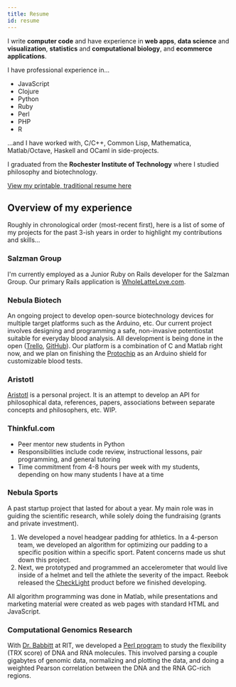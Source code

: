 ```yaml
---
title: Resume
id: resume
---
```


I write **computer code** and have experience in **web apps**, **data science** and **visualization**, **statistics** and **computational biology**, and **ecommerce applications**.

I have professional experience in...

* JavaScript
* Clojure
* Python
* Ruby
* Perl
* PHP
* R

...and I have worked with, C/C++, Common Lisp, Mathematica, Matlab/Octave, Haskell and OCaml in side-projects.

I graduated from the **Rochester Institute of Technology** where I studied philosophy and biotechnology.

[View my printable, traditional resume here](/pages/print-resume.html)

## Overview of my experience

Roughly in chronological order (most-recent first), here is a list of some of my projects for the past 3-ish years in order to highlight my contributions and skills...

### Salzman Group

I'm currently employed as a Junior Ruby on Rails developer for the Salzman Group. Our primary Rails application is [WholeLatteLove.com](https://wholelattelove.com).

### Nebula Biotech

An ongoing project to develop open-source biotechnology devices for multiple target platforms such as the Arduino, etc. Our current project involves designing and programming a safe, non-invasive potentiostat suitable for everyday blood analysis. All development is being done in the open ([Trello][t], [GitHub][gh]). Our platform is a combination of C and Matlab right now, and we plan on finishing the [Protochip](https://github.com/nebulabiotech/protochip) as an Arduino shield for customizable blood tests.

[t]: https://trello.com/b/Tb4b74V5/protochip
[gh]: https://github.com/nebulabiotech

### Aristotl

[Aristotl](https://github.com/bsima/aristotl) is a personal project. It is an attempt to develop an API for philosophical data, references, papers, associations between separate concepts and philosophers, etc. WIP.

### Thinkful.com

* Peer mentor new students in Python
* Responsibilities include code review, instructional lessons, pair programming, and general tutoring
* Time commitment from 4-8 hours per week with my students, depending on how many students I have at a time

### Nebula Sports

A past startup project that lasted for about a year. My main role was in guiding the scientific research, while solely doing the fundraising (grants and private investment).

1. We developed a novel headgear padding for athletics. In a 4-person team, we developed an algorithm for optimizing our padding to a specific position within a specific sport. Patent concerns made us shut down this project.
1. Next, we prototyped and programmed an accelerometer that would live inside of a helmet and tell the athlete the severity of the impact. Reebok released the [CheckLight](http://www.mc10inc.com/consumer-products/sports/checklight/) product before we finished developing.

All algorithm programming was done in Matlab, while presentations and marketing material were created as web pages with standard HTML and JavaScript.

### Computational Genomics Research

With [Dr. Babbitt](http://www.rit.edu/cos/gregory-babbitt) at RIT, we developed a [Perl program](https://github.com/bsima/yeast-TRX) to study the flexibility (TRX score) of DNA and RNA molecules. This involved parsing a couple gigabytes of genomic data, normalizing and plotting the data, and doing a weighted Pearson correlation between the DNA and the RNA GC-rich regions.
